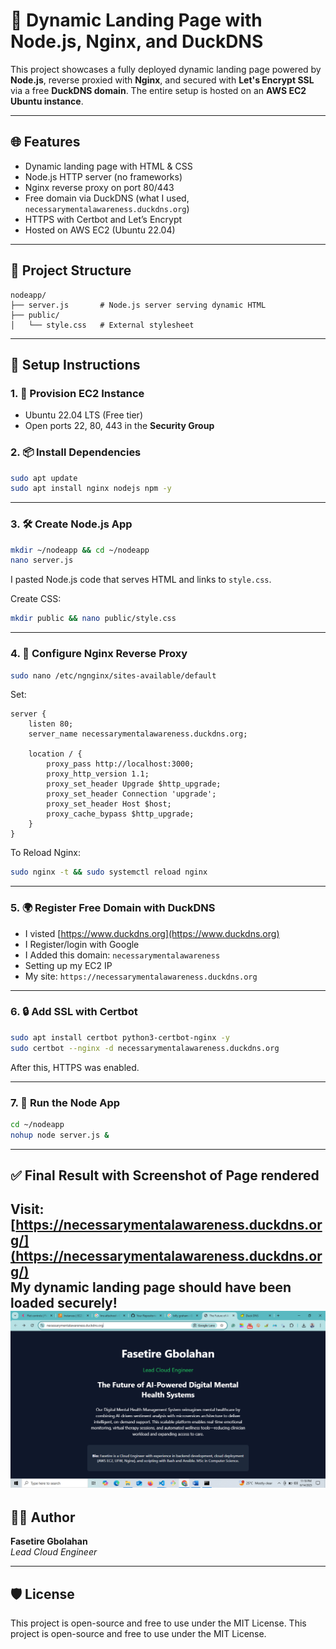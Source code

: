 # 🚀 Dynamic Landing Page with Node.js, Nginx, and DuckDNS

This project showcases a fully deployed dynamic landing page powered by **Node.js**, reverse proxied with **Nginx**, and secured with **Let's Encrypt SSL** via a free **DuckDNS domain**. The entire setup is hosted on an **AWS EC2 Ubuntu instance**.

---

## 🌐 Features

- Dynamic landing page with HTML & CSS
- Node.js HTTP server (no frameworks)
- Nginx reverse proxy on port 80/443
- Free domain via DuckDNS (what I used, `necessarymentalawareness.duckdns.org`)
- HTTPS with Certbot and Let’s Encrypt
- Hosted on AWS EC2 (Ubuntu 22.04)

---
## 📁 Project Structure

```
nodeapp/
├── server.js       # Node.js server serving dynamic HTML
├── public/
│   └── style.css   # External stylesheet
```

---
## 🔧 Setup Instructions

### 1. 🔑 Provision EC2 Instance

- Ubuntu 22.04 LTS (Free tier)
- Open ports 22, 80, 443 in the **Security Group**

### 2. 📦 Install Dependencies

```bash
sudo apt update
sudo apt install nginx nodejs npm -y
```

---

### 3. 🛠️ Create Node.js App

```bash
mkdir ~/nodeapp && cd ~/nodeapp
nano server.js
```

I pasted Node.js code that serves HTML and links to `style.css`.

Create CSS:

```bash
mkdir public && nano public/style.css
```

---
### 4. 🔁 Configure Nginx Reverse Proxy

```bash
sudo nano /etc/ngnginx/sites-available/default
```

Set:

```nginx
server {
    listen 80;
    server_name necessarymentalawareness.duckdns.org;

    location / {
        proxy_pass http://localhost:3000;
        proxy_http_version 1.1;
        proxy_set_header Upgrade $http_upgrade;
        proxy_set_header Connection 'upgrade';
        proxy_set_header Host $host;
        proxy_cache_bypass $http_upgrade;
    }
}
```

To Reload Nginx:

```bash
sudo nginx -t && sudo systemctl reload nginx
```

---
### 5. 🌍 Register Free Domain with DuckDNS

- I visted [https://www.duckdns.org](https://www.duckdns.org)
- I Register/login with Google
- I Added this domain: `necessarymentalawareness`
- Setting up my EC2 IP
- My site: `https://necessarymentalawareness.duckdns.org`

---

### 6. 🔒 Add SSL with Certbot

```bash
sudo apt install certbot python3-certbot-nginx -y
sudo certbot --nginx -d necessarymentalawareness.duckdns.org
```

After this, HTTPS was enabled.

---

### 7. 🚀 Run the Node App

```bash
cd ~/nodeapp
nohup node server.js &
```

---

## ✅ Final Result with Screenshot of Page rendered

Visit: [https://necessarymentalawareness.duckdns.org/](https://necessarymentalawareness.duckdns.org/)  
My dynamic landing page should have been loaded securely!
![Landing Page Screenshot](./snapshot.png)
---


## 👨‍💻 Author

**Fasetire Gbolahan**  
_Lead Cloud Engineer_

---

## 🛡️ License
This project is open-source and free to use under the MIT License.
This project is open-source and free to use under the MIT License.
